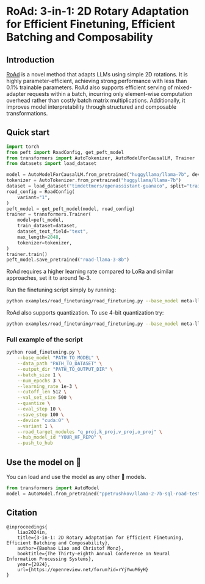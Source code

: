 # RoAd: 3-in-1: 2D Rotary Adaptation for Efficient Finetuning, Efficient Batching and Composability


## Introduction

[RoAd](https://arxiv.org/pdf/2409.00119) is a novel method that adapts LLMs using simple 2D rotations. It is highly parameter-efficient,
achieving strong performance with less than 0.1% trainable parameters.
RoAd also supports efficient serving of mixed-adapter requests within a batch, incurring only element-wise computation overhead rather than costly batch matrix multiplications.
Additionally, it improves model interpretability through structured and composable transformations.

## Quick start
```python
import torch
from peft import RoadConfig, get_peft_model
from transformers import AutoTokenizer, AutoModelForCausalLM, Trainer
from datasets import load_dataset

model = AutoModelForCausalLM.from_pretrained("huggyllama/llama-7b", device_map="cuda")
tokenizer = AutoTokenizer.from_pretrained("huggyllama/llama-7b")
dataset = load_dataset("timdettmers/openassistant-guanaco", split="train")
road_config = RoadConfig(
    variant="1",
)
peft_model = get_peft_model(model, road_config)
trainer = transformers.Trainer(
    model=peft_model,
    train_dataset=dataset,
    dataset_text_field="text",
    max_length=2048,
    tokenizer=tokenizer,
)
trainer.train()
peft_model.save_pretrained("road-llama-3-8b")
```

RoAd requires a higher learning rate compared to LoRa and similar approaches, set it to around 1e-3.

Run the finetuning script simply by running:

```bash
python examples/road_finetuning/road_finetuning.py --base_model meta-llama/Meta-Llama-3-8B --data_path timdettmers/openassistant-guanaco
```

RoAd also supports quantization. To use 4-bit quantization try:

```bash
python examples/road_finetuning/road_finetuning.py --base_model meta-llama/Meta-Llama-3-8B --quantize
```

### Full example of the script 
```bash
python road_finetuning.py \
    --base_model "PATH_TO_MODEL" \
    --data_path "PATH_TO_DATASET" \
    --output_dir "PATH_TO_OUTPUT_DIR" \
    --batch_size 1 \
    --num_epochs 3 \
    --learning_rate 1e-3 \
    --cutoff_len 512 \
    --val_set_size 500 \
    --quantize \
    --eval_step 10 \
    --save_step 100 \
    --device "cuda:0" \
    --variant 1 \
    --road_target_modules "q_proj,k_proj,v_proj,o_proj" \
    --hub_model_id "YOUR_HF_REPO" \
    --push_to_hub
```
## Use the model on 🤗
You can load and use the model as any other 🤗 models.
```python
from transformers import AutoModel
model = AutoModel.from_pretrained("ppetrushkov/llama-2-7b-sql-road-test")
```


## Citation
```
@inproceedings{
    liao2024in,
    title={3-in-1: 2D Rotary Adaptation for Efficient Finetuning, Efficient Batching and Composability},
    author={Baohao Liao and Christof Monz},
    booktitle={The Thirty-eighth Annual Conference on Neural Information Processing Systems},
    year={2024},
    url={https://openreview.net/forum?id=rYjYwuM6yH}
}
```
